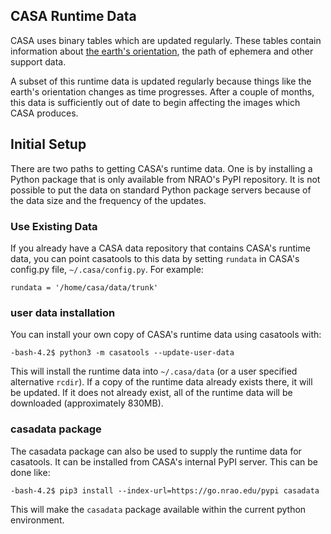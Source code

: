 
## CASA Runtime Data

CASA uses binary tables which are updated regularly. These tables contain information about [the earth's orientation](https://www.iers.org/IERS/EN/DataProducts/data.html), the path of ephemera and other support data. 

A subset of this runtime data is updated regularly because things like the earth's orientation changes as time progresses. After a couple of months, this data is sufficiently out of date to begin affecting the images which CASA produces.

## Initial Setup

There are two paths to getting CASA's runtime data. One is by installing a Python package that is only available from NRAO's PyPI repository. It is not possible to put the data on standard Python package servers because of the data size and the frequency of the updates.

### Use Existing Data

If you already have a CASA data repository that contains CASA's runtime data, you can point casatools to this data by setting ```rundata``` in CASA's config.py file, ```~/.casa/config.py```. For example:
```
rundata = '/home/casa/data/trunk'
```

### user data installation

You can install your own copy of CASA's runtime data using casatools with:
```
-bash-4.2$ python3 -m casatools --update-user-data
```
This will install the runtime data into ```~/.casa/data``` (or a user specified alternative ```rcdir```). If a copy of the runtime data already exists there, it will be updated. If it does not already exist, all of the runtime data will be downloaded (approximately 830MB).

### casadata package

The casadata package can also be used to supply the runtime data for casatools. It can be installed from CASA's internal PyPI server. This can be done like:
```
-bash-4.2$ pip3 install --index-url=https://go.nrao.edu/pypi casadata
```
This will make the ```casadata``` package available within the current python environment.
